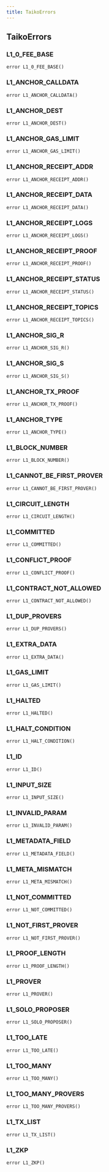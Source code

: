 ```yaml
---
title: TaikoErrors
---
```


## TaikoErrors

### L1_0_FEE_BASE

```solidity
error L1_0_FEE_BASE()
```

### L1_ANCHOR_CALLDATA

```solidity
error L1_ANCHOR_CALLDATA()
```

### L1_ANCHOR_DEST

```solidity
error L1_ANCHOR_DEST()
```

### L1_ANCHOR_GAS_LIMIT

```solidity
error L1_ANCHOR_GAS_LIMIT()
```

### L1_ANCHOR_RECEIPT_ADDR

```solidity
error L1_ANCHOR_RECEIPT_ADDR()
```

### L1_ANCHOR_RECEIPT_DATA

```solidity
error L1_ANCHOR_RECEIPT_DATA()
```

### L1_ANCHOR_RECEIPT_LOGS

```solidity
error L1_ANCHOR_RECEIPT_LOGS()
```

### L1_ANCHOR_RECEIPT_PROOF

```solidity
error L1_ANCHOR_RECEIPT_PROOF()
```

### L1_ANCHOR_RECEIPT_STATUS

```solidity
error L1_ANCHOR_RECEIPT_STATUS()
```

### L1_ANCHOR_RECEIPT_TOPICS

```solidity
error L1_ANCHOR_RECEIPT_TOPICS()
```

### L1_ANCHOR_SIG_R

```solidity
error L1_ANCHOR_SIG_R()
```

### L1_ANCHOR_SIG_S

```solidity
error L1_ANCHOR_SIG_S()
```

### L1_ANCHOR_TX_PROOF

```solidity
error L1_ANCHOR_TX_PROOF()
```

### L1_ANCHOR_TYPE

```solidity
error L1_ANCHOR_TYPE()
```

### L1_BLOCK_NUMBER

```solidity
error L1_BLOCK_NUMBER()
```

### L1_CANNOT_BE_FIRST_PROVER

```solidity
error L1_CANNOT_BE_FIRST_PROVER()
```

### L1_CIRCUIT_LENGTH

```solidity
error L1_CIRCUIT_LENGTH()
```

### L1_COMMITTED

```solidity
error L1_COMMITTED()
```

### L1_CONFLICT_PROOF

```solidity
error L1_CONFLICT_PROOF()
```

### L1_CONTRACT_NOT_ALLOWED

```solidity
error L1_CONTRACT_NOT_ALLOWED()
```

### L1_DUP_PROVERS

```solidity
error L1_DUP_PROVERS()
```

### L1_EXTRA_DATA

```solidity
error L1_EXTRA_DATA()
```

### L1_GAS_LIMIT

```solidity
error L1_GAS_LIMIT()
```

### L1_HALTED

```solidity
error L1_HALTED()
```

### L1_HALT_CONDITION

```solidity
error L1_HALT_CONDITION()
```

### L1_ID

```solidity
error L1_ID()
```

### L1_INPUT_SIZE

```solidity
error L1_INPUT_SIZE()
```

### L1_INVALID_PARAM

```solidity
error L1_INVALID_PARAM()
```

### L1_METADATA_FIELD

```solidity
error L1_METADATA_FIELD()
```

### L1_META_MISMATCH

```solidity
error L1_META_MISMATCH()
```

### L1_NOT_COMMITTED

```solidity
error L1_NOT_COMMITTED()
```

### L1_NOT_FIRST_PROVER

```solidity
error L1_NOT_FIRST_PROVER()
```

### L1_PROOF_LENGTH

```solidity
error L1_PROOF_LENGTH()
```

### L1_PROVER

```solidity
error L1_PROVER()
```

### L1_SOLO_PROPOSER

```solidity
error L1_SOLO_PROPOSER()
```

### L1_TOO_LATE

```solidity
error L1_TOO_LATE()
```

### L1_TOO_MANY

```solidity
error L1_TOO_MANY()
```

### L1_TOO_MANY_PROVERS

```solidity
error L1_TOO_MANY_PROVERS()
```

### L1_TX_LIST

```solidity
error L1_TX_LIST()
```

### L1_ZKP

```solidity
error L1_ZKP()
```
